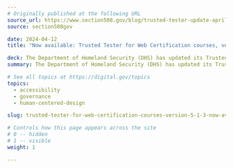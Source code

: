 ```yaml
---
# Originally published at the following URL
source_url: https://www.section508.gov/blog/trusted-tester-update-april2024/
source: section508gov

date: 2024-04-12
title: "Now available: Trusted Tester for Web Certification courses, version 5.1.3"

deck: The Department of Homeland Security (DHS) has updated its Trusted Tester program courses. It features six improvements, including accessible plain language, adjusted exam requirements, and enhanced course design. The updated curriculum aligns with the latest Trusted Tester Conformance Test Process for Web, offering a more efficient learning experience. Enrollment is open via the Training Portal, and inquires can be directed to the DHS Accessibility Helpdesk for assistance.
summary: The Department of Homeland Security (DHS) has updated its Trusted Tester program courses. It features six improvements, including accessible plain language, adjusted exam requirements, and enhanced course design. The updated curriculum aligns with the latest Trusted Tester Conformance Test Process for Web, offering a more efficient learning experience. Enrollment is open via the Training Portal, and inquires can be directed to the DHS Accessibility Helpdesk for assistance.

# See all topics at https://digital.gov/topics
topics:
  - accessibility
  - governance
  - human-centered-design

slug: trusted-tester-for-web-certification-courses-version-5-1-3-now-available

# Controls how this page appears across the site
# 0 -- hidden
# 1 -- visible
weight: 1

---
```


